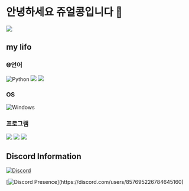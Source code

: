 # 안녕하세요 쥬얼콩입니다 👋

<a href="https://discordapp.com/users/857695226784645160" target="_blank"><img src="https://img.shields.io/badge/쥬얼콩#6974-5865F2?style=for-the-badge&logo=discord&logoColor=FFFFFF"/></a>
## my lifo

### 🌐언어
![Python](https://img.shields.io/badge/python-3670A0?style=for-the-badge&logo=python&logoColor=ffdd54)
<a><img src="https://img.shields.io/badge/HTML5-E34F26?style=for-the-badge&logo=html5&logoColor=FFFFFF"/></a>
<a><img src="https://img.shields.io/badge/css3-1572B6?style=for-the-badge&logo=css3&logoColor=FFFFFF"/></a>

### OS
![Windows](https://img.shields.io/badge/Windows-0078D6?style=for-the-badge&logo=windows&logoColor=white)

### 프로그램
<a><img src="https://img.shields.io/badge/Photoshop-31A8FF?style=for-the-badge&logo=adobephotoshop&logoColor=FFFFFF"/></a>
<a><img src="https://img.shields.io/badge/After Effects-9999FF?style=for-the-badge&logo=adobeaftereffects&logoColor=FFFFFF"/></a>
<a><img src="https://img.shields.io/badge/Visual Studio Code-007ACC?style=for-the-badge&logo=visualstudiocode&logoColor=FFFFFF"/></a>


## Discord Information
[![Discord](https://discord.c99.nl/widget/theme-2/857695226784645160.png)](https://discord.com/users/857695226784645160)

[![Discord Presence](https://lanyard-profile-readme.vercel.app/api/857695226784645160?theme=light&bg=809ecf&animated=true&hideDiscrim=true&borderRadius=30px&idleMessage=Probably%20doing%20something%20else...)](https://discord.com/users/857695226784645160)
